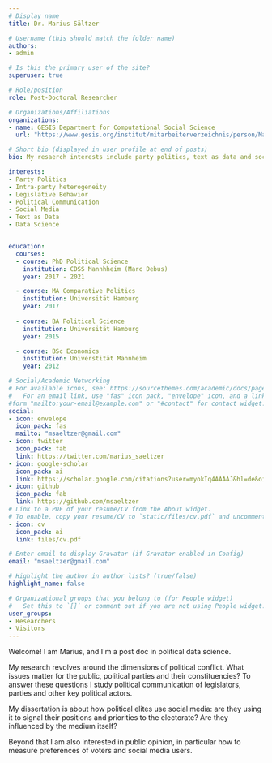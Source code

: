 ```yaml
---
# Display name
title: Dr. Marius Sältzer

# Username (this should match the folder name)
authors:
- admin

# Is this the primary user of the site?
superuser: true

# Role/position
role: Post-Doctoral Researcher

# Organizations/Affiliations
organizations:
- name: GESIS Department for Computational Social Science
  url: "https://www.gesis.org/institut/mitarbeiterverzeichnis/person/Marius.Saeltzer"

# Short bio (displayed in user profile at end of posts)
bio: My resaerch interests include party politics, text as data and social media

interests:
- Party Politics
- Intra-party heterogeneity
- Legislative Behavior 
- Political Communication
- Social Media 
- Text as Data
- Data Science


education:
  courses:
  - course: PhD Political Science 
    institution: CDSS Mannhheim (Marc Debus)
    year: 2017 - 2021

  - course: MA Comparative Politics 
    institution: Universität Hamburg
    year: 2017
  
  - course: BA Political Science 
    institution: Universität Hamburg
    year: 2015

  - course: BSc Economics 
    institution: Universtität Mannheim 
    year: 2012

# Social/Academic Networking
# For available icons, see: https://sourcethemes.com/academic/docs/page-builder/#icons
#   For an email link, use "fas" icon pack, "envelope" icon, and a link in the
#form "mailto:your-email@example.com" or "#contact" for contact widget.
social:
- icon: envelope
  icon_pack: fas
  mailto: "msaeltzer@gmail.com"
- icon: twitter
  icon_pack: fab
  link: https://twitter.com/marius_saeltzer
- icon: google-scholar
  icon_pack: ai
  link: https://scholar.google.com/citations?user=myokIq4AAAAJ&hl=de&oi=ao
- icon: github
  icon_pack: fab
  link: https://github.com/msaeltzer
# Link to a PDF of your resume/CV from the About widget.
# To enable, copy your resume/CV to `static/files/cv.pdf` and uncomment the lines below.
- icon: cv
  icon_pack: ai
  link: files/cv.pdf

# Enter email to display Gravatar (if Gravatar enabled in Config)
email: "msaeltzer@gmail.com"

# Highlight the author in author lists? (true/false)
highlight_name: false

# Organizational groups that you belong to (for People widget)
#   Set this to `[]` or comment out if you are not using People widget.
user_groups:
- Researchers
- Visitors
---
```


Welcome! I am Marius, and I'm a post doc in political data science.

My research revolves around the dimensions of political conflict. What issues matter for the public, political parties and
their constituencies? To answer these questions I study political communication of legislators, parties and other key political actors. 

My dissertation is about how political elites use social media: are they using it to signal their positions and priorities to the electorate? Are they influenced by the medium itself?

Beyond that I am also interested in public opinion, in particular how to measure preferences of voters and social media users. 



